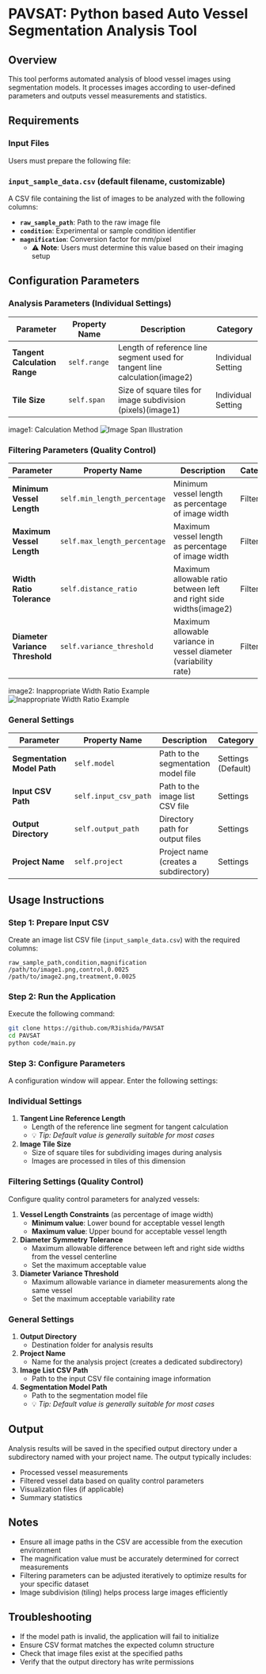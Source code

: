 # PAVSAT: Python based Auto Vessel Segmentation Analysis Tool

## Overview

This tool performs automated analysis of blood vessel images using segmentation models. It processes images according to user-defined parameters and outputs vessel measurements and statistics.

## Requirements

### Input Files

Users must prepare the following file:

### `input_sample_data.csv` (default filename, customizable)

A CSV file containing the list of images to be analyzed with the following columns:

- **`raw_sample_path`**: Path to the raw image file
- **`condition`**: Experimental or sample condition identifier
- **`magnification`**: Conversion factor for mm/pixel
    - ⚠️ **Note**: Users must determine this value based on their imaging setup

## Configuration Parameters

### Analysis Parameters (Individual Settings)

| Parameter | Property Name | Description | Category |
| --- | --- | --- | --- |
| **Tangent Calculation Range** | `self.range` | Length of reference line segment used for tangent line calculation(image2)| Individual Setting |
| **Tile Size** | `self.span` | Size of square tiles for image subdivision (pixels)(image1) | Individual Setting |
image1: Calculation Method
![Image Span Illustration](README/img/span.png)


### Filtering Parameters (Quality Control)

| Parameter | Property Name | Description | Category |
| --- | --- | --- | --- |
| **Minimum Vessel Length** | `self.min_length_percentage` | Minimum vessel length as percentage of image width | Filtering |
| **Maximum Vessel Length** | `self.max_length_percentage` | Maximum vessel length as percentage of image width | Filtering |
| **Width Ratio Tolerance** | `self.distance_ratio` | Maximum allowable ratio between left and right side widths(image2) | Filtering |
| **Diameter Variance Threshold** | `self.variance_threshold` | Maximum allowable variance in vessel diameter (variability rate) | Filtering |
image2: Inappropriate Width Ratio Example
![Inappropriate Width Ratio Example](README/img/inappropreate_ratio.png)

### General Settings

| Parameter | Property Name | Description | Category |
| --- | --- | --- | --- |
| **Segmentation Model Path** | `self.model` | Path to the segmentation model file | Settings (Default) |
| **Input CSV Path** | `self.input_csv_path` | Path to the image list CSV file | Settings |
| **Output Directory** | `self.output_path` | Directory path for output files | Settings |
| **Project Name** | `self.project` | Project name (creates a subdirectory) | Settings |

## Usage Instructions

### Step 1: Prepare Input CSV

Create an image list CSV file (`input_sample_data.csv`) with the required columns:

```
raw_sample_path,condition,magnification
/path/to/image1.png,control,0.0025
/path/to/image2.png,treatment,0.0025

```

### Step 2: Run the Application

Execute the following command:

```bash
git clone https://github.com/R3ishida/PAVSAT
cd PAVSAT
python code/main.py

```

### Step 3: Configure Parameters

A configuration window will appear. Enter the following settings:

### Individual Settings

1. **Tangent Line Reference Length**
    - Length of the reference line segment for tangent calculation
    - 💡 *Tip: Default value is generally suitable for most cases*
2. **Image Tile Size**
    - Size of square tiles for subdividing images during analysis
    - Images are processed in tiles of this dimension

### Filtering Settings (Quality Control)

Configure quality control parameters for analyzed vessels:

1. **Vessel Length Constraints** (as percentage of image width)
    - **Minimum value**: Lower bound for acceptable vessel length
    - **Maximum value**: Upper bound for acceptable vessel length
2. **Diameter Symmetry Tolerance**
    - Maximum allowable difference between left and right side widths from the vessel centerline
    - Set the maximum acceptable value
3. **Diameter Variance Threshold**
    - Maximum allowable variance in diameter measurements along the same vessel
    - Set the maximum acceptable variability rate

### General Settings

1. **Output Directory**
    - Destination folder for analysis results
2. **Project Name**
    - Name for the analysis project (creates a dedicated subdirectory)
3. **Image List CSV Path**
    - Path to the input CSV file containing image information
4. **Segmentation Model Path**
    - Path to the segmentation model file
    - 💡 *Tip: Default value is generally suitable for most cases*

## Output

Analysis results will be saved in the specified output directory under a subdirectory named with your project name. The output typically includes:

- Processed vessel measurements
- Filtered vessel data based on quality control parameters
- Visualization files (if applicable)
- Summary statistics

## Notes

- Ensure all image paths in the CSV are accessible from the execution environment
- The magnification value must be accurately determined for correct measurements
- Filtering parameters can be adjusted iteratively to optimize results for your specific dataset
- Image subdivision (tiling) helps process large images efficiently

## Troubleshooting

- If the model path is invalid, the application will fail to initialize
- Ensure CSV format matches the expected column structure
- Check that image files exist at the specified paths
- Verify that the output directory has write permissions